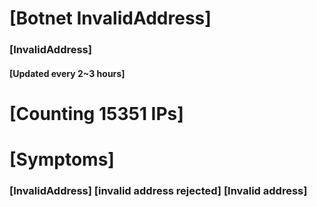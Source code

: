 # [Botnet InvalidAddress]
### [InvalidAddress]
#### [Updated every 2~3 hours]

# [Counting 15351 IPs]

# [Symptoms] 

###   [InvalidAddress] [invalid address rejected] [Invalid address]
